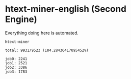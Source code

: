 # htext-miner-english (Second Engine)

Everything doing here is automated.

```
htext-miner

total: 9931/9523 (104.28436417095452%)

job0: 2241
job1: 2521
job2: 3386
job3: 1783
```